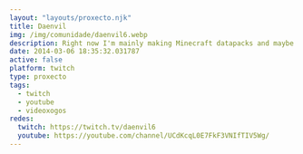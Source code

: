 ```yaml
---
layout: "layouts/proxecto.njk"
title: Daenvil
img: /img/comunidade/daenvil6.webp
description: Right now I'm mainly making Minecraft datapacks and maybe some other stuff.
date: 2014-03-06 18:35:32.031787
active: false
platform: twitch
type: proxecto
tags:
  - twitch
  - youtube
  - videoxogos
redes:
  twitch: https://twitch.tv/daenvil6
  youtube: https://youtube.com/channel/UCdKcqL0E7FkF3VNIfTIV5Wg/
---
```

